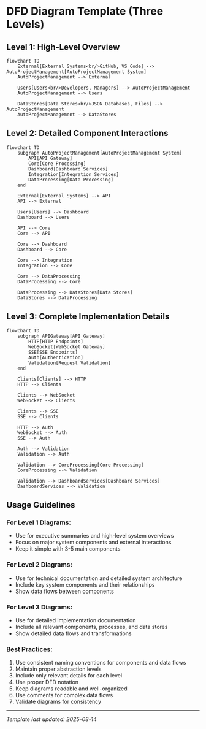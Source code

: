 # DFD Diagram Template (Three Levels)

## Level 1: High-Level Overview

```mermaid
flowchart TD
    External[External Systems<br/>GitHub, VS Code] --> AutoProjectManagement[AutoProjectManagement System]
    AutoProjectManagement --> External
    
    Users[Users<br/>Developers, Managers] --> AutoProjectManagement
    AutoProjectManagement --> Users
    
    DataStores[Data Stores<br/>JSON Databases, Files] --> AutoProjectManagement
    AutoProjectManagement --> DataStores
```

## Level 2: Detailed Component Interactions

```mermaid
flowchart TD
    subgraph AutoProjectManagement[AutoProjectManagement System]
        API[API Gateway]
        Core[Core Processing]
        Dashboard[Dashboard Services]
        Integration[Integration Services]
        DataProcessing[Data Processing]
    end
    
    External[External Systems] --> API
    API --> External
    
    Users[Users] --> Dashboard
    Dashboard --> Users
    
    API --> Core
    Core --> API
    
    Core --> Dashboard
    Dashboard --> Core
    
    Core --> Integration
    Integration --> Core
    
    Core --> DataProcessing
    DataProcessing --> Core
    
    DataProcessing --> DataStores[Data Stores]
    DataStores --> DataProcessing
```

## Level 3: Complete Implementation Details

```mermaid
flowchart TD
    subgraph APIGateway[API Gateway]
        HTTP[HTTP Endpoints]
        WebSocket[WebSocket Gateway]
        SSE[SSE Endpoints]
        Auth[Authentication]
        Validation[Request Validation]
    end
    
    Clients[Clients] --> HTTP
    HTTP --> Clients
    
    Clients --> WebSocket
    WebSocket --> Clients
    
    Clients --> SSE
    SSE --> Clients
    
    HTTP --> Auth
    WebSocket --> Auth
    SSE --> Auth
    
    Auth --> Validation
    Validation --> Auth
    
    Validation --> CoreProcessing[Core Processing]
    CoreProcessing --> Validation
    
    Validation --> DashboardServices[Dashboard Services]
    DashboardServices --> Validation
```

## Usage Guidelines

### For Level 1 Diagrams:
- Use for executive summaries and high-level system overviews
- Focus on major system components and external interactions
- Keep it simple with 3-5 main components

### For Level 2 Diagrams:
- Use for technical documentation and detailed system architecture
- Include key system components and their relationships
- Show data flows between components

### For Level 3 Diagrams:
- Use for detailed implementation documentation
- Include all relevant components, processes, and data stores
- Show detailed data flows and transformations

### Best Practices:
1. Use consistent naming conventions for components and data flows
2. Maintain proper abstraction levels
3. Include only relevant details for each level
4. Use proper DFD notation
5. Keep diagrams readable and well-organized
6. Use comments for complex data flows
7. Validate diagrams for consistency

---

*Template last updated: 2025-08-14*
